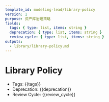 ```yaml
---
template_id: modeling-lead/library-policy
version: 1
purpose: 资产库治理策略
fields:
  tags: { type: list, items: string }
  deprecation: { type: list, items: string }
  review_cycle: { type: list, items: string }
outputs:
  - library/library-policy.md
---
```


# Library Policy

- Tags: {{tags}}
- Deprecation: {{deprecation}}
- Review Cycle: {{review_cycle}}
